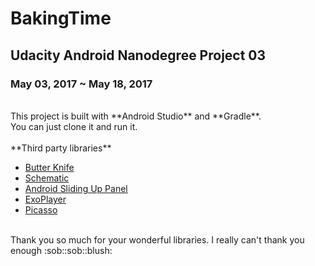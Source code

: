 # BakingTime
## Udacity Android Nanodegree Project 03
### May 03, 2017 ~ May 18, 2017
<br>
This project is built with **Android Studio** and **Gradle**.<br>You can just clone it and run it.
<br><br>
**Third party libraries**

- [Butter Knife](http://jakewharton.github.io/butterknife/)
- [Schematic](https://github.com/SimonVT/schematic)
- [Android Sliding Up Panel](https://github.com/umano/AndroidSlidingUpPanel)
- [ExoPlayer](https://github.com/google/ExoPlayer)
- [Picasso](http://square.github.io/picasso/)
<br>
Thank you so much for your wonderful libraries. I really can't thank you enough :sob::sob::blush:
